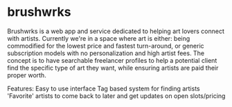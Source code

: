# brushwrks
Brushwrks is a web app and service dedicated to helping art lovers connect with artists. Currently we're in a space where art is either: being commodified for the lowest price and fastest turn-around, or generic subscription models with no personalization and high artist fees. The concept is to have searchable freelancer profiles to help a potential client find the specific type of art they want, while ensuring artists are paid their proper worth. 

Features:
Easy to use interface 
Tag based system for finding artists
'Favorite' artists to come back to later and get updates on open slots/pricing

